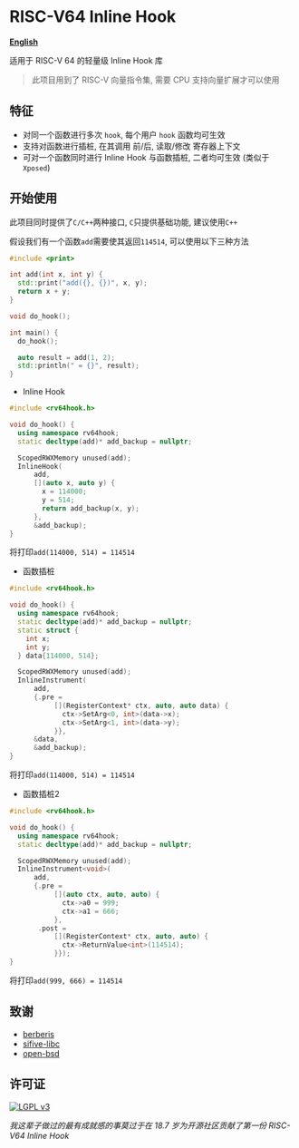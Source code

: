 # RISC-V64 Inline Hook

[**English**](README.md)

适用于 RISC-V 64 的轻量级 Inline Hook 库

> 此项目用到了 RISC-V 向量指令集, 需要 CPU 支持向量扩展才可以使用

## 特征
 * 对同一个函数进行多次 `hook`, 每个用户 `hook` 函数均可生效
 * 支持对函数进行插桩, 在其调用 前/后, 读取/修改 寄存器上下文
 * 可对一个函数同时进行 Inline Hook 与函数插桩, 二者均可生效 (类似于`Xposed`)

## 开始使用
此项目同时提供了`C/C++`两种接口, `C`只提供基础功能, 建议使用`C++`

假设我们有一个函数`add`需要使其返回`114514`, 可以使用以下三种方法
```cpp
#include <print>

int add(int x, int y) {
  std::print("add({}, {})", x, y);
  return x + y;
}

void do_hook();

int main() {
  do_hook();

  auto result = add(1, 2);
  std::println(" = {}", result);
}
```

 * Inline Hook
```cpp
#include <rv64hook.h>

void do_hook() {
  using namespace rv64hook;
  static decltype(add)* add_backup = nullptr;

  ScopedRWXMemory unused(add);
  InlineHook(
      add,
      [](auto x, auto y) {
        x = 114000;
        y = 514;
        return add_backup(x, y);
      },
      &add_backup);
}
```
将打印`add(114000, 514) = 114514`

 * 函数插桩
```cpp
#include <rv64hook.h>

void do_hook() {
  using namespace rv64hook;
  static decltype(add)* add_backup = nullptr;
  static struct {
    int x;
    int y;
  } data{114000, 514};

  ScopedRWXMemory unused(add);
  InlineInstrument(
      add,
      {.pre =
           [](RegisterContext* ctx, auto, auto data) {
             ctx->SetArg<0, int>(data->x);
             ctx->SetArg<1, int>(data->y);
           }},
      &data,
      &add_backup);
}
```
将打印`add(114000, 514) = 114514`

 * 函数插桩2
```cpp
#include <rv64hook.h>

void do_hook() {
  using namespace rv64hook;
  static decltype(add)* add_backup = nullptr;

  ScopedRWXMemory unused(add);
  InlineInstrument<void>(
      add,
      {.pre =
           [](auto ctx, auto, auto) {
             ctx->a0 = 999;
             ctx->a1 = 666;
           },
       .post =
           [](RegisterContext* ctx, auto, auto) {
             ctx->ReturnValue<int>(114514);
           }});
}
```
将打印`add(999, 666) = 114514`

## 致谢
 * [berberis](https://android.googlesource.com/platform/frameworks/libs/binary_translation)
 * [sifive-libc](https://github.com/sifive/sifive-libc)
 * [open-bsd](https://www.openbsd.org)

## 许可证
[![LGPL v3](https://www.gnu.org/graphics/lgplv3-with-text-154x68.png)](https://www.gnu.org/licenses/lgpl-3.0.txt)

*我这辈子做过的最有成就感的事莫过于在 18.7 岁为开源社区贡献了第一份 RISC-V64 Inline Hook*
